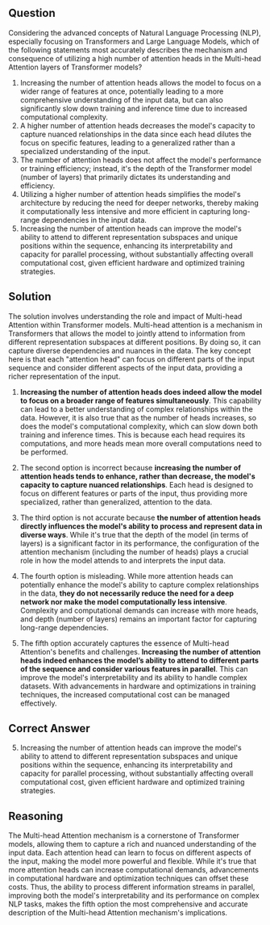 ## Question
Considering the advanced concepts of Natural Language Processing (NLP), especially focusing on Transformers and Large Language Models, which of the following statements most accurately describes the mechanism and consequence of utilizing a high number of attention heads in the Multi-head Attention layers of Transformer models?

1. Increasing the number of attention heads allows the model to focus on a wider range of features at once, potentially leading to a more comprehensive understanding of the input data, but can also significantly slow down training and inference time due to increased computational complexity.
2. A higher number of attention heads decreases the model's capacity to capture nuanced relationships in the data since each head dilutes the focus on specific features, leading to a generalized rather than a specialized understanding of the input.
3. The number of attention heads does not affect the model's performance or training efficiency; instead, it's the depth of the Transformer model (number of layers) that primarily dictates its understanding and efficiency.
4. Utilizing a higher number of attention heads simplifies the model's architecture by reducing the need for deeper networks, thereby making it computationally less intensive and more efficient in capturing long-range dependencies in the input data.
5. Increasing the number of attention heads can improve the model's ability to attend to different representation subspaces and unique positions within the sequence, enhancing its interpretability and capacity for parallel processing, without substantially affecting overall computational cost, given efficient hardware and optimized training strategies.

## Solution
The solution involves understanding the role and impact of Multi-head Attention within Transformer models. Multi-head attention is a mechanism in Transformers that allows the model to jointly attend to information from different representation subspaces at different positions. By doing so, it can capture diverse dependencies and nuances in the data. The key concept here is that each "attention head" can focus on different parts of the input sequence and consider different aspects of the input data, providing a richer representation of the input.

1. **Increasing the number of attention heads does indeed allow the model to focus on a broader range of features simultaneously**. This capability can lead to a better understanding of complex relationships within the data. However, it is also true that as the number of heads increases, so does the model's computational complexity, which can slow down both training and inference times. This is because each head requires its computations, and more heads mean more overall computations need to be performed.

2. The second option is incorrect because **increasing the number of attention heads tends to enhance, rather than decrease, the model's capacity to capture nuanced relationships**. Each head is designed to focus on different features or parts of the input, thus providing more specialized, rather than generalized, attention to the data.

3. The third option is not accurate because **the number of attention heads directly influences the model's ability to process and represent data in diverse ways**. While it's true that the depth of the model (in terms of layers) is a significant factor in its performance, the configuration of the attention mechanism (including the number of heads) plays a crucial role in how the model attends to and interprets the input data.

4. The fourth option is misleading. While more attention heads can potentially enhance the model's ability to capture complex relationships in the data, **they do not necessarily reduce the need for a deep network nor make the model computationally less intensive**. Complexity and computational demands can increase with more heads, and depth (number of layers) remains an important factor for capturing long-range dependencies.

5. The fifth option accurately captures the essence of Multi-head Attention's benefits and challenges. **Increasing the number of attention heads indeed enhances the model’s ability to attend to different parts of the sequence and consider various features in parallel**. This can improve the model's interpretability and its ability to handle complex datasets. With advancements in hardware and optimizations in training techniques, the increased computational cost can be managed effectively.

## Correct Answer
5. Increasing the number of attention heads can improve the model's ability to attend to different representation subspaces and unique positions within the sequence, enhancing its interpretability and capacity for parallel processing, without substantially affecting overall computational cost, given efficient hardware and optimized training strategies.

## Reasoning
The Multi-head Attention mechanism is a cornerstone of Transformer models, allowing them to capture a rich and nuanced understanding of the input data. Each attention head can learn to focus on different aspects of the input, making the model more powerful and flexible. While it's true that more attention heads can increase computational demands, advancements in computational hardware and optimization techniques can offset these costs. Thus, the ability to process different information streams in parallel, improving both the model's interpretability and its performance on complex NLP tasks, makes the fifth option the most comprehensive and accurate description of the Multi-head Attention mechanism's implications.